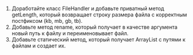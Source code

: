1. Доработайте класс FileHandler и добавьте приватный метод getLength, который возвращает строку размера файла с корректным постфиксом (kb, mb, gb, tb).
1. Добавьте метод rename, который получает в качестве аргумента новый путь к файлу и переименовывает файл.
1. Добавьте статический метод, который получает ArrayList с путями к файлам и создает их.